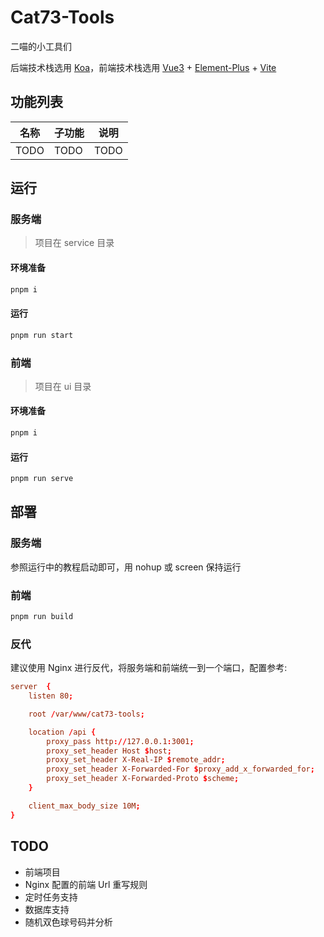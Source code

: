 # Cat73-Tools
二喵的小工具们

后端技术栈选用 [Koa](https://koajs.com)，前端技术栈选用 [Vue3](https://v3.cn.vuejs.org/) + [Element-Plus](https://v3.cn.vuejs.org) + [Vite](https://cn.vitejs.dev)

## 功能列表
| 名称 | 子功能 | 说明 |
| ---- | ------ | ---- |
| TODO | TODO | TODO |

## 运行
### 服务端
> 项目在 service 目录

#### 环境准备
```sh
pnpm i
```

#### 运行
```sh
pnpm run start
```

### 前端
> 项目在 ui 目录

#### 环境准备
```sh
pnpm i
```

#### 运行
```sh
pnpm run serve
```

## 部署
### 服务端
参照运行中的教程启动即可，用 nohup 或 screen 保持运行

### 前端
```sh
pnpm run build
```

### 反代
建议使用 Nginx 进行反代，将服务端和前端统一到一个端口，配置参考:

```conf
server	{
    listen 80;

    root /var/www/cat73-tools;

    location /api {
        proxy_pass http://127.0.0.1:3001;
        proxy_set_header Host $host;
        proxy_set_header X-Real-IP $remote_addr;
        proxy_set_header X-Forwarded-For $proxy_add_x_forwarded_for;
        proxy_set_header X-Forwarded-Proto $scheme;
    }

    client_max_body_size 10M;
}
```

## TODO
* 前端项目
* Nginx 配置的前端 Url 重写规则
* 定时任务支持
* 数据库支持
* 随机双色球号码并分析
